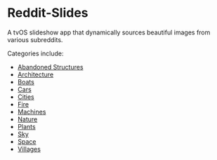 # Reddit-Slides

A tvOS slideshow app that dynamically sources beautiful images from various subreddits.

Categories include:
* <a href="http://reddit.com/r/abandonedporn/" target="_blank">Abandoned Structures</a>
* <a href="http://reddit.com/r/architectureporn/" target="_blank">Architecture</a>
* <a href="http://reddit.com/r/boatporn" target="_blank">Boats</a>
* <a href="http://reddit.com/r/carporn" target="_blank">Cars</a>
* <a href="http://reddit.com/r/cityporn" target="_blank">Cities</a>
* <a href="http://reddit.com/r/fireporn" target="_blank">Fire</a>
* <a href="http://reddit.com/r/machineporn" target="_blank">Machines</a>
* <a href="http://reddit.com/r/earthporn" target="_blank">Nature</a>
* <a href="http://reddit.com/r/plantporn" target="_blank">Plants</a>
* <a href="http://reddit.com/r/skyporn" target="_blank">Sky</a>
* <a href="http://reddit.com/r/spaceporn" target="_blank">Space</a>
* <a href="http://reddit.com/r/villageporn" target="_blank">Villages</a>
